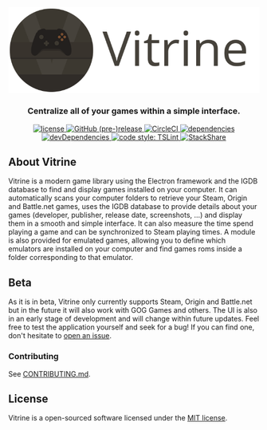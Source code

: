<p align="center">
  <img src="https://raw.githubusercontent.com/paul-roman/vitrine-site/master/vitrine-banner.png" alt="Vitrine"/>
</p>

<h3 align="center">Centralize all of your games within a simple interface.</h3>

<p align="center">
  <a href="https://github.com/paul-roman/vitrine/blob/master/LICENSE.md">
    <img alt="license" src="https://img.shields.io/github/license/paul-roman/vitrine.svg?style=flat-square">
  </a>
  <a href="https://github.com/paul-roman/vitrine/releases">
    <img alt="GitHub (pre-)release" src="https://img.shields.io/github/release/paul-roman/vitrine/all.svg?style=flat-square">
  </a>
  <a href="https://circleci.com/gh/paul-roman/vitrine">
    <img alt="CircleCI" src="https://img.shields.io/circleci/project/github/paul-roman/vitrine.svg?style=flat-square">
  </a>
  <a href="https://david-dm.org/paul-roman/vitrine">
    <img alt="dependencies" src="https://david-dm.org/paul-roman/vitrine/status.svg?style=flat-square">
  </a>
  <a href="https://david-dm.org/paul-roman/vitrine?type=dev">
    <img alt="devDependencies" src="https://david-dm.org/paul-roman/vitrine/dev-status.svg?style=flat-square">
  </a>
  <a href="https://palantir.github.io/tslint">
    <img alt="code style: TSLint" src="https://img.shields.io/badge/code%20style-tslint-ff69b4.svg?style=flat-square">
  </a>
  <a href="https://stackshare.io/paul-roman/vitrine">
    <img alt="StackShare" src="https://img.shields.io/badge/tech-stack-0690fa.svg?style=flat-square">
  </a>
</p>

## About Vitrine
Vitrine is a modern game library using the Electron framework and the IGDB database to find and display games installed on your computer.
It can automatically scans your computer folders to retrieve your Steam, Origin and Battle.net games, uses the IGDB database to provide details about your games (developer, publisher, release date, screenshots, ...) and display them in a smooth and simple interface.
It can also measure the time spend playing a game and can be synchronized to Steam playing times.
A module is also provided for emulated games, allowing you to define which emulators are installed on your computer and find games roms inside a folder corresponding to that emulator.

## Beta
As it is in beta, Vitrine only currently supports Steam, Origin and Battle.net but in the future it will also work with GOG Games and others.
The UI is also in an early stage of development and will change within future updates.
Feel free to test the application yourself and seek for a bug! If you can find one, don't hesitate to [open an issue](https://github.com/paul-roman/vitrine/issues/new).

### Contributing
See [CONTRIBUTING.md](.github/CONTRIBUTING.md).

## License
Vitrine is a open-sourced software licensed under the [MIT license](http://opensource.org/licenses/MIT).
